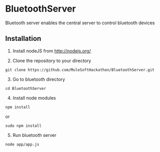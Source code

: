 BluetoothServer
===============
Bluetooth server enables the central server to control bluetooth devices

Installation
------
1. Install nodeJS from http://nodejs.org/

2. Clone the repository to your directory
  ```
  git clone https://github.com/MuleSoftHackathon/BluetoothServer.git
  ```

3. Go to bluetooth directory
  ```
  cd BluetoothServer
  ``` 

4. Install node modules
  ```
  npm install
  ```
  or
  ```
  sudo npm install
  ```
5. Run bluetooth server
  ```
  node app/app.js
  ```
